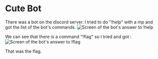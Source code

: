 # Cute Bot 

There was a bot on the discord server.
I tried to do "!help" with a mp and got the list of the bot's commands.
![Screen of the bot's answer to !help](https://imgur.com/8bDVZ1o)

We can see that there is a command "!flag" so I tried and got :
![Screen of the bot's answer to !flag](https://imgur.com/jOFvUNw)

That was the flag.
